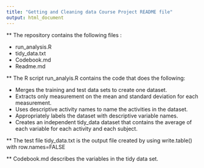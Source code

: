 ```yaml
---
title: "Getting and Cleaning data Course Project README file"
output: html_document
---
```



** The repository contains the following files :


* run_analysis.R
* tidy_data.txt
* Codebook.md
* Readme.md


** The R script run_analyis.R contains the code that does the following:

* Merges the training and test data sets to create one dataset.
* Extracts only measurement on the mean and standard deviation for each measurement.
* Uses descriptive activity names to name the activities in the dataset.
* Appropriately labels the dataset with descriptive variable names.
* Creates an independent tidy_data dataset that contains the average of each     variable for each activity and each subject.


** The test file tidy_data.txt is the output file created by using write.table() with row.names=FALSE

** Codebook.md describes the variables in the tidy data set.